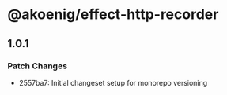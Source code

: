 # @akoenig/effect-http-recorder

## 1.0.1

### Patch Changes

- 2557ba7: Initial changeset setup for monorepo versioning
